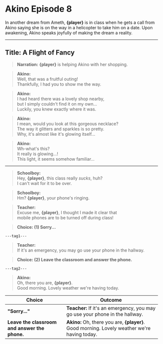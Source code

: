 # Akino Episode 8

In another dream from Ameth, **{player}** is in class when he gets a call from Akino saying she is on the way in a helicopter to take him on a date. Upon awakening, Akino speaks joyfully of making the dream a reality.

---

## Title: A Flight of Fancy

> **Narration:**
> **{player}** is helping Akino with her shopping.

> **Akino:**  
> Well, that was a fruitful outing!  
> Thankfully, I had you to show me the way.  

> **Akino:**  
> I had heard there was a lovely shop nearby,  
> but I simply couldn't find it on my own...  
> Luckily, you knew exactly where it was.  

> **Akino:**  
> I mean, would you look at this gorgeous necklace?  
> The way it glitters and sparkles is so pretty.  
> Why, it's almost like it's glowing itself...  

> **Akino:**  
> Wh-what's this?  
> It really is glowing...!  
> This light, it seems somehow familiar...  

---

> **Schoolboy:**  
> Hey, **{player}**, this class really *sucks*, huh?  
> I can't wait for it to be over.  

> **Schoolboy:**  
> Hm? **{player}**, your phone's ringing.  

> **Teacher:**  
> Excuse me, **{player}**, I thought I made it clear that  
> mobile phones are to be turned off during class!  

> **Choice: (1) Sorry...**  

`---tag1---`  
> **Teacher:**  
> If it's an emergency, you may go use your phone in the hallway.  

>**Choice: (2) Leave the classroom and answer the phone.**  

`---tag2---`
> **Akino:**  
> Oh, there you are, **{player}**.  
> Good morning. Lovely weather we're having today.


| Choice | Outcome |
|--------|---------|
| **"Sorry..."** | **Teacher:** If it's an emergency, you may go use your phone in the hallway. |
| **Leave the classroom and answer the phone.** | **Akino:** Oh, there you are, **{player}**. Good morning. Lovely weather we're having today. |
